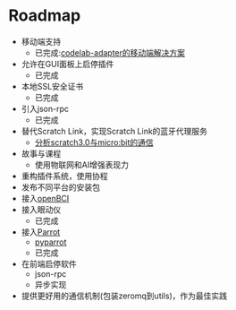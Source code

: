 # Roadmap
*  移动端支持
    *  已完成:[codelab-adapter的移动端解决方案](https://blog.just4fun.site/codelab-adapter-mobile.html)
*  允许在GUI面板上启停插件
    *  已完成
*  本地SSL安全证书
    *  已完成
*  引入json-rpc
    *  已完成
*  替代Scratch Link，实现Scratch Link的蓝牙代理服务
    *  [分析scratch3.0与micro:bit的通信](https://blog.just4fun.site/scratch3-microbit-analysis.html)
*  故事与课程
    *  使用物联网和AI增强表现力
*  重构插件系统，使用协程
*  发布不同平台的安装包
*  接入[openBCI](https://openbci.com/)
*  接入眼动仪
    *  已完成
*  接入[Parrot](https://developer.parrot.com/)
    *  [pyparrot](https://github.com/amymcgovern/pyparrot)
    *  已完成
*  在前端启停软件
    *  json-rpc
    *  异步实现
*  提供更好用的通信机制(包装zeromq到utils)，作为最佳实践
